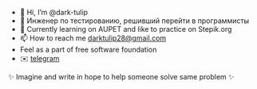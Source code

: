 - 👋 Hi, I’m @dark-tulip
- 👀 Инженер по тестированию, решивший перейти в программисты
- 🌱 Currently learning on AUPET and like to practice on Stepik.org
- 📫 How to reach me darktulip28@gmail.com
- Feel as a part of free software foundation
- ✉️ <a href="https://t.me/dark_tulip">telegram</a>

✨ Imagine and write in hope to help someone solve same problem ✨

<!---
dark-tulip/dark-tulip is a ✨ special ✨ repository because its `README.md` (this file) appears on your GitHub profile.
You can click the Preview link to take a look at your changes.
--->
